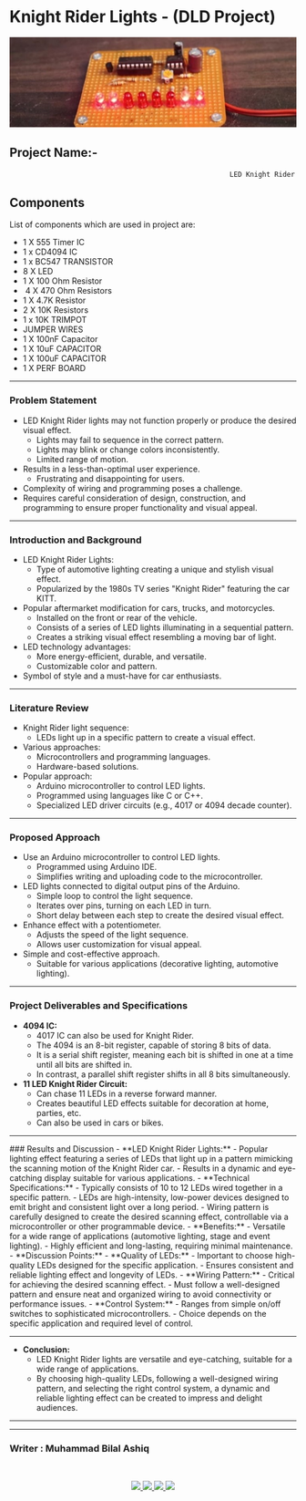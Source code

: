 #  Knight Rider Lights - (DLD Project)



<div align="center">
  <img src="Done.jpg" alt="Light knight lights">
</div>


## Project Name:- 
                                                          LED Knight Rider
## Components

List of components which are used in project are:
-  1 X 555 Timer IC
-  1 x CD4094 IC                           
-  1 x BC547 TRANSISTOR                     
-  8 X LED                                  
-  1 X 100 Ohm Resistor                     
-  4 X 470 Ohm Resistors                   
-  1 X 4.7K Resistor                        
-  2 X 10K Resistors
-  1 x 10K TRIMPOT                          
-  JUMPER WIRES                             
-  1 X 100nF Capacitor                      
-  1 X 10uF CAPACITOR                       
-  1 X 100uF CAPACITOR                      
-  1 X PERF BOARD                           


<hr>

### Problem Statement
- LED Knight Rider lights may not function properly or produce the desired visual effect.
  - Lights may fail to sequence in the correct pattern.
  - Lights may blink or change colors inconsistently.
  - Limited range of motion.
- Results in a less-than-optimal user experience.
  - Frustrating and disappointing for users.
- Complexity of wiring and programming poses a challenge.
- Requires careful consideration of design, construction, and programming to ensure proper functionality and visual appeal.
***

### Introduction and Background
- LED Knight Rider Lights:
  - Type of automotive lighting creating a unique and stylish visual effect.
  - Popularized by the 1980s TV series "Knight Rider" featuring the car KITT.
- Popular aftermarket modification for cars, trucks, and motorcycles.
  - Installed on the front or rear of the vehicle.
  - Consists of a series of LED lights illuminating in a sequential pattern.
  - Creates a striking visual effect resembling a moving bar of light.
- LED technology advantages:
  - More energy-efficient, durable, and versatile.
  - Customizable color and pattern.
- Symbol of style and a must-have for car enthusiasts.
<hr>

### Literature Review
- Knight Rider light sequence:
  - LEDs light up in a specific pattern to create a visual effect.
- Various approaches:
  - Microcontrollers and programming languages.
  - Hardware-based solutions.
- Popular approach:
  - Arduino microcontroller to control LED lights.
  - Programmed using languages like C or C++.
  - Specialized LED driver circuits (e.g., 4017 or 4094 decade counter).
<hr>

### Proposed Approach
- Use an Arduino microcontroller to control LED lights.
  - Programmed using Arduino IDE.
  - Simplifies writing and uploading code to the microcontroller.
- LED lights connected to digital output pins of the Arduino.
  - Simple loop to control the light sequence.
  - Iterates over pins, turning on each LED in turn.
  - Short delay between each step to create the desired visual effect.
- Enhance effect with a potentiometer.
  - Adjusts the speed of the light sequence.
  - Allows user customization for visual appeal.
- Simple and cost-effective approach.
  - Suitable for various applications (decorative lighting, automotive lighting).

<hr>

### Project Deliverables and Specifications
- **4094 IC:**
  - 4017 IC can also be used for Knight Rider.
  - The 4094 is an 8-bit register, capable of storing 8 bits of data.
  - It is a serial shift register, meaning each bit is shifted in one at a time until all bits are shifted in.
  - In contrast, a parallel shift register shifts in all 8 bits simultaneously.
- **11 LED Knight Rider Circuit:**
  - Can chase 11 LEDs in a reverse forward manner.
  - Creates beautiful LED effects suitable for decoration at home, parties, etc.
  - Can also be used in cars or bikes.

<hr>
### Results and Discussion
- **LED Knight Rider Lights:**
  - Popular lighting effect featuring a series of LEDs that light up in a pattern mimicking the scanning motion of the Knight Rider car.
  - Results in a dynamic and eye-catching display suitable for various applications.
- **Technical Specifications:**
  - Typically consists of 10 to 12 LEDs wired together in a specific pattern.
  - LEDs are high-intensity, low-power devices designed to emit bright and consistent light over a long period.
  - Wiring pattern is carefully designed to create the desired scanning effect, controllable via a microcontroller or other programmable device.
- **Benefits:**
  - Versatile for a wide range of applications (automotive lighting, stage and event lighting).
  - Highly efficient and long-lasting, requiring minimal maintenance.
- **Discussion Points:**
  - **Quality of LEDs:**
    - Important to choose high-quality LEDs designed for the specific application.
    - Ensures consistent and reliable lighting effect and longevity of LEDs.
  - **Wiring Pattern:**
    - Critical for achieving the desired scanning effect.
    - Must follow a well-designed pattern and ensure neat and organized wiring to avoid connectivity or performance issues.
  - **Control System:**
    - Ranges from simple on/off switches to sophisticated microcontrollers.
    - Choice depends on the specific application and required level of control.

<hr>

- **Conclusion:**
  - LED Knight Rider lights are versatile and eye-catching, suitable for a wide range of applications.
  - By choosing high-quality LEDs, following a well-designed wiring pattern, and selecting the right control system, a dynamic and reliable lighting effect can be created to impress and delight audiences.

<hr>


***
### Writer : Muhammad Bilal Ashiq 

<br />

<p align="center">
  <a href="https://github.com/thecallmeBilalAshiq">
    <img src="https://skillicons.dev/icons?i=github" />
  </a>
  <a href="https://www.linkedin.com/in/bilal-ashiq/">
    <img src="https://skillicons.dev/icons?i=linkedin" />
  </a>
    <a href="bashiq031@gmail.com">
    <img src="https://skillicons.dev/icons?i=gmail" />
  </a>
    <a href="https://www.instagram.com/theycallme_bilal_ashiq/">
    <img src="https://skillicons.dev/icons?i=instagram" />
      
  </a>
  
</p>

